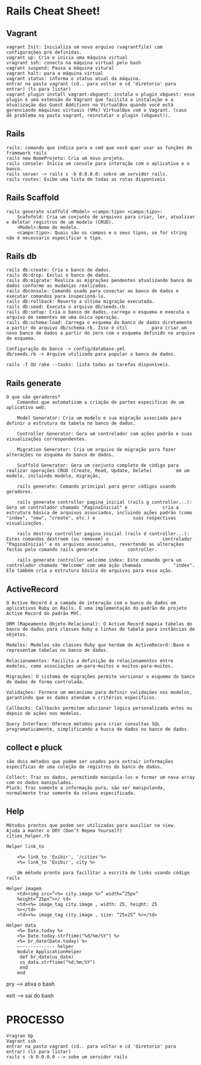 # Rails Cheat Sheet!

## Vagrant
    vagrant Init: Inicializa um novo arquivo (vagrantfile) com configurações pré definidas.
    vagrant up: Cria e inicia uma máquina virtual 
    vragrant ssh: conecta na máquina virtual pelo bash
    vagrant suspend: Pausa a máquina vitural
    vagrant halt: para a máquina virtual
    vagrant status: informa o status atual da máquina. 
    entrar na pasta vagrant (cd.. para voltar e cd 'diretorio' para entrar) (ls para listar)
    vagrant plugin install vagrant-vbguest: instala o plugin vbguest: esse plugin é uma extensão do Vagrant que facilita a instalação e a atualização das Guest Additions no VirtualBox quando você está gerenciando máquinas virtuais (VMs) VirtualBox com o Vagrant. (caso     dê problema na pasta vagrant, reinstalar o plugin (vbguest)).

## Rails
    rails: comando que indica para o cmd que você quer usar as funções do framework rails
    rails new NomeProjeto: Cria um novo projeto.
    rails console: Inicia um console para interação com o aplicativo e o banco. 
    rails server -> rails s -b 0.0.0.0: sobre um servidor rails.
    rails routes: Exibe uma lista de todas as rotas disponíveis

## Rails Scaffold
    rails generate scaffold <Model> <campo:tipo> <campo:tipo>: 
        Scafofold: Cria um conjunto de arquivos para criar, ler, atualizar e deletar registros de um modelo (CRUD).
        <Model>:Nome do modelo.
        <campo:tipo>: Quais são os campos e o seus tipos, se for string não é necessário especificar o tipo.
        
## Rails db

    rails db:create: Cria o banco de dados. 
    rails db:drop: Exclui o banco de dados.
    rails db:migrate: Realiza as migrações pendentes atualizando banco de dados conforme as mudanças realizadas.
    rails dbconsole: Comando usado para conectar ao banco de dados e executar comandos para inspecioná-lo.
    rails db:rollback: Reverte a última migração executada.
    rails db:seed: Executa o arquivo db/seeds.rb.
    rails db:setup: Cria o banco de dados, carrega o esquema e executa o arquivo de sementes em uma única operação.
    rails db:schema:load: Carrega o esquema do banco de dados diretamente a partir do arquivo db/schema.rb. Isso é útil         para criar um novo banco de dados a partir do zero com o esquema definido no arquivo de esquema.

    Configuração do banco -> config/database.yml 
    db/seeds.rb -> Arquivo utilizado para popular o banco de dados.

    rails -T OU rake --tasks: lista todas as tarefas disponíveis.

## Rails generate

    O que são geradores? 
        Comandos que automatizam a criação de partes especificas de um aplicativo web.

        Model Generator: Cria um modelo e sua migração associada para definir a estrutura da tabela no banco de dados.

        Controller Generator: Gera um controlador com ações padrão e suas visualizações correspondentes.

        Migration Generator: Cria um arquivo de migração para fazer alterações no esquema do banco de dados.

        Scaffold Generator: Gera um conjunto completo de código para realizar operações CRUD (Create, Read, Update, Delete)         em um modelo, incluindo modelo, migração, 

        rails generate: Comando principal para gerar códigos usando geradores.

        rails generate controller pagina_inicial (rails g controller...): Gera um controlador chamado "PaginaInicial" e             cria a estrutura básica de arquivos associados, incluindo ações padrão (como "index", "new", "create", etc.) e              suas respectivas visualizações.

        rails destroy controller pagina_inicial (rails d controller...):  Estes comandos destroem (ou removem) o                    controlador "PaginaInicial" e os arquivos associados, revertendo as alterações feitas pelo comando rails generate           controller.

        rails generate controller welcome index: Este comando gera um controlador chamado "Welcome" com uma ação chamada            "index". Ele também cria a estrutura básica de arquivos para essa ação.
        

## ActiveRecord

    O Active Record é a camada de interação com o banco de dados em aplicativos Ruby on Rails. É uma implementação do padrão de projeto Active Record do padrão MVC.
    
    ORM (Mapeamento Objeto-Relacional): O Active Record mapeia tabelas do banco de dados para classes Ruby e linhas de tabela para instâncias de objetos.
    
    Modelos: Modelos são classes Ruby que herdam de ActiveRecord::Base e representam tabelas no banco de dados. 
    
    Relacionamentos: Facilita a definição de relacionamentos entre modelos, como associações um-para-muitos e muitos-para-muitos.    
    
    Migrações: O sistema de migrações permite versionar o esquema do banco de dados de forma controlada.
    
    Validações: Fornece um mecanismo para definir validações nos modelos, garantindo que os dados atendam a critérios específicos. 
    
    Callbacks: Callbacks permitem adicionar lógica personalizada antes ou depois de ações nos modelos.
    
    Query Interface: Oferece métodos para criar consultas SQL programaticamente, simplificando a busca de dados no banco de dados.

## collect e pluck

    são dois métodos que podem ser usados para extrair informações específicas de uma coleção de registros do banco de dados.

    Collect: Traz os dados, permitindo manipula-los e formar um nova array com os dados manipulados.
    Pluck: Traz somente a informação pura, são ser manipulanda, normalmente traz somente da coluna especificada. 

## Help
    
    Métodos prontos que podem ser utilizadas para auxiliar na view.
    Ajuda a manter o DRY (Don’t Repea Yourself) 
    cities_helper.rb

    Helper link_to

        <%= link_to 'Exibir', '/cities'%>
        <%= link_to 'Exibir', city %>
    
        Um método pronto para facilitar a escrita de links usando código rails

    Helper imagem
        <td><img src=”<%= city.image %>” width=”25px”
        height=”25px”></ td>
        <td><%= image_tag city.image , width: 25, height: 25
        %></td>
        <td><%= image_tag city.image , size: “25x25” %></td>

    Helper data
        <%= Date.today %>
        <%= Date.today.strftime("%d/%m/%Y") %>
        <%= br_date(Date.today) %>
        —------------- helper
        module ApplicationHelper
         def br_date(us_date)
         us_data.strftime("%d;%m;%Y")
         end
        end
        


pry --> ativa o bash

exit --> sai do bash

# PROCESSO
    Vragran Up
    Vagrant ssh
    entrar na pasta vagrant (cd.. para voltar e cd 'diretorio' para entrar) (ls para listar)
    rails s -b 0.0.0.0 --> sobe um servidor rails



    



